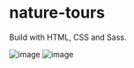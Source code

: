 # nature-tours

Build with HTML, CSS and Sass.

![image](https://user-images.githubusercontent.com/26104823/46513759-174d7780-c828-11e8-9166-28232704c2cf.png)
![image](https://user-images.githubusercontent.com/26104823/46513809-54b20500-c828-11e8-893a-70c0bb9a28e6.png)
